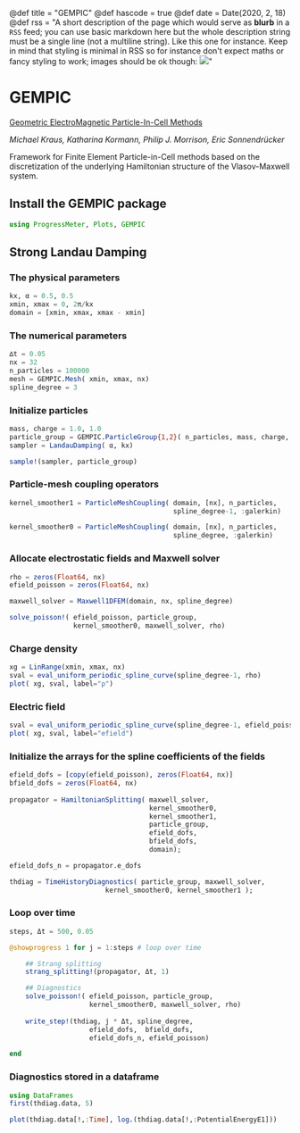 @def title = "GEMPIC"
@def hascode = true
@def date = Date(2020, 2, 18)
@def rss = "A short description of the page which would serve as **blurb** in a `RSS` feed; you can use basic markdown here but the whole description string must be a single line (not a multiline string). Like this one for instance. Keep in mind that styling is minimal in RSS so for instance don't expect maths or fancy styling to work; images should be ok though: ![](https://upload.wikimedia.org/wikipedia/en/3/32/Rick_and_Morty_opening_credits.jpeg)"

# GEMPIC

[Geometric ElectroMagnetic Particle-In-Cell Methods](https://arxiv.org/abs/1609.03053)

*Michael Kraus, Katharina Kormann, Philip J. Morrison, Eric Sonnendrücker*

Framework for Finite Element Particle-in-Cell methods based on 
the discretization of the underlying Hamiltonian structure of the 
Vlasov-Maxwell system. 

## Install the GEMPIC package

```julia
using ProgressMeter, Plots, GEMPIC
```

## Strong Landau Damping

### The physical parameters 

```julia
kx, α = 0.5, 0.5
xmin, xmax = 0, 2π/kx
domain = [xmin, xmax, xmax - xmin]
```

### The numerical parameters

```julia
∆t = 0.05
nx = 32 
n_particles = 100000
mesh = GEMPIC.Mesh( xmin, xmax, nx)
spline_degree = 3
```

### Initialize particles

```julia
mass, charge = 1.0, 1.0
particle_group = GEMPIC.ParticleGroup{1,2}( n_particles, mass, charge, 1)   
sampler = LandauDamping( α, kx)

sample!(sampler, particle_group)
```

### Particle-mesh coupling operators

```julia
kernel_smoother1 = ParticleMeshCoupling( domain, [nx], n_particles, 
                                         spline_degree-1, :galerkin)    

kernel_smoother0 = ParticleMeshCoupling( domain, [nx], n_particles, 
                                         spline_degree, :galerkin)
```

### Allocate electrostatic fields and Maxwell solver

```julia
rho = zeros(Float64, nx)
efield_poisson = zeros(Float64, nx)

maxwell_solver = Maxwell1DFEM(domain, nx, spline_degree)

solve_poisson!( efield_poisson, particle_group, 
                kernel_smoother0, maxwell_solver, rho)
```

### Charge density

```julia
xg = LinRange(xmin, xmax, nx)
sval = eval_uniform_periodic_spline_curve(spline_degree-1, rho)
plot( xg, sval, label="ρ")
```

### Electric field 

```julia
sval = eval_uniform_periodic_spline_curve(spline_degree-1, efield_poisson)
plot( xg, sval, label="efield")       
```

### Initialize the arrays for the spline coefficients of the fields

```julia
efield_dofs = [copy(efield_poisson), zeros(Float64, nx)]
bfield_dofs = zeros(Float64, nx)
    
propagator = HamiltonianSplitting( maxwell_solver,
                                   kernel_smoother0, 
                                   kernel_smoother1, 
                                   particle_group,
                                   efield_dofs,
                                   bfield_dofs,
                                   domain);

efield_dofs_n = propagator.e_dofs

thdiag = TimeHistoryDiagnostics( particle_group, maxwell_solver, 
                        kernel_smoother0, kernel_smoother1 );
```

### Loop over time

```julia
steps, Δt = 500, 0.05

@showprogress 1 for j = 1:steps # loop over time

    ## Strang splitting
    strang_splitting!(propagator, Δt, 1)

    ## Diagnostics
    solve_poisson!( efield_poisson, particle_group, 
                    kernel_smoother0, maxwell_solver, rho)
    
    write_step!(thdiag, j * Δt, spline_degree, 
                    efield_dofs,  bfield_dofs,
                    efield_dofs_n, efield_poisson)

end
```

### Diagnostics stored in a dataframe

```julia
using DataFrames
first(thdiag.data, 5)

plot(thdiag.data[!,:Time], log.(thdiag.data[!,:PotentialEnergyE1]))
```
